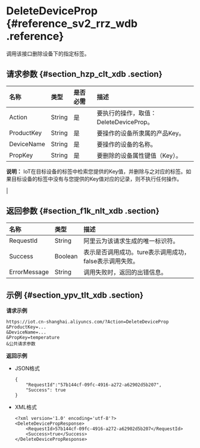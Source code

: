 # DeleteDeviceProp {#reference_sv2_rrz_wdb .reference}

调用该接口删除设备下的指定标签。

## 请求参数 {#section_hzp_clt_xdb .section}

|名称|类型|是否必需|描述|
|:-|:-|:---|:-|
|Action|String|是|要执行的操作，取值：DeleteDeviceProp。|
|ProductKey|String|是|要操作的设备所隶属的产品Key。|
|DeviceName|String|是|要操作的设备的名称。|
|PropKey|String|是| 要删除的设备属性键值（Key）。

 **说明：** IoT在目标设备的标签中检索您提供的Key值，并删除与之对应的标签。如果目标设备的标签中没有与您提供的Key值对应的记录，则不执行任何操作。

 |

## 返回参数 {#section_f1k_nlt_xdb .section}

|名称|类型|描述|
|:-|:-|:-|
|RequestId|String|阿里云为该请求生成的唯一标识符。|
|Success|Boolean|表示是否调用成功。ture表示调用成功，false表示调用失败。|
|ErrorMessage|String|调用失败时，返回的出错信息。|

## 示例 {#section_ypv_tlt_xdb .section}

**请求示例**

```
https://iot.cn-shanghai.aliyuncs.com/?Action=DeleteDeviceProp
&ProductKey=...
&DeviceName=...
&PropKey=temperature
&公共请求参数
```

**返回示例**

-   JSON格式

    ```
    {
        "RequestId":"57b144cf-09fc-4916-a272-a62902d5b207",
        "Success": true
    }
    ```

-   XML格式

    ```
    <?xml version='1.0' encoding='utf-8'?>
    <DeleteDevicePropResponse>
        <RequestId>57b144cf-09fc-4916-a272-a62902d5b207</RequestId>
        <Success>true</Success>
    </DeleteDevicePropResponse>
    ```


